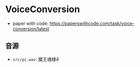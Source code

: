 # VoiceConversion

- paper with code: https://paperswithcode.com/task/voice-conversion/latest

## 音源

- `src/pc.wav`: 魔王魂様∂